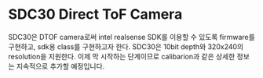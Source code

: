 # SDC30 Direct ToF Camera
SDC30은 DTOF camera로써 intel realsense SDK를 이용할 수 있도록 firmware를 구현하고, sdk용 class를 구현하고자 한다.
SDC30은 10bit depth와 320x240의 resolution을 지원한다.
이제 막 시작하는 단계이므로 calibarion과 같은 상세한 정보는 지속적으로 추가할 예정입니다.

